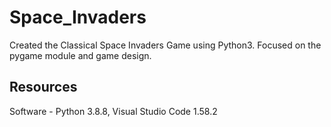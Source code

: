 # Space_Invaders
Created the Classical Space Invaders Game using Python3. Focused on the pygame module and game design.

## Resources
Software - Python 3.8.8, Visual Studio Code 1.58.2

